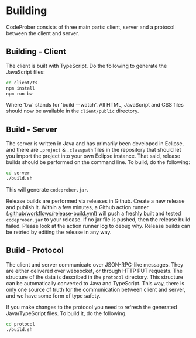 # Building

CodeProber consists of three main parts: client, server and a protocol between the client and server.

## Building - Client

The client is built with TypeScript. Do the following to generate the JavaScript files:

```sh
cd client/ts
npm install
npm run bw
```

Where 'bw' stands for 'build --watch'.
All HTML, JavaScript and CSS files should now be available in the `client/public` directory.

## Build - Server

The server is written in Java and has primarily been developed in Eclipse, and there are `.project` & `.classpath` files in the repository that should let you import the project into your own Eclipse instance.
That said, release builds should be performed on the command line. To build, do the following:

```sh
cd server
./build.sh
```

This will generate `codeprober.jar`.

Release builds are performed via releases in Github.
Create a new release and publish it.
Within a few minutes, a Github action runner ([.github/workflows/release-build.yml](https://github.com/lu-cs-sde/codeprober/blob/master/.github/workflows/release-build.yml)) will push a freshly built and tested `codeprober.jar` to your release.
If no jar file is pushed, then the release build failed.
Please look at the action runner log to debug why.
Release builds can be retried by editing the release in any way.

## Build - Protocol

The client and server communicate over JSON-RPC-like messages. They are either delivered over websocket, or through HTTP PUT requests.
The structure of the data is described in the `protocol` directory.
This structure can be automatically converted to Java and TypeScript. This way, there is only one source of truth for the communication between client and server, and we have some form of type safety.

If you make changes to the protocol you need to refresh the generated Java/TypeScript files.
To build it, do the following.

```sh
cd protocol
./build.sh
```
